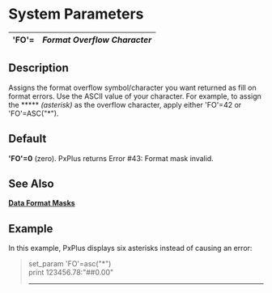# System Parameters

**'FO'=** |  **_Format Overflow Character_**  
---|---  
  
##  Description

Assigns the format overflow symbol/character you want returned as fill on format errors. Use the ASCII value of your character. For example, to assign the *****  _(asterisk)_ as the overflow character, apply either 'FO'=42 or 'FO'=ASC("*").

##  Default

**'FO'=0** (zero). PxPlus returns Error #43: Format mask invalid.

## See Also

**[Data Format Masks](../appendix/data_format_masks.md)**

##  Example

In this example, PxPlus displays six asterisks instead of causing an error:

> set_param 'FO'=asc("*")  
>  print 123456.78:"##0.00"  
>  ******
